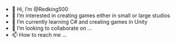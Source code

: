 - 👋 Hi, I’m @Redking500
- 👀 I’m interested in creating games either in small or large studios
- 🌱 I’m currently learning C# and creating games in Unity
- 💞️ I’m looking to collaborate on ...
- 📫 How to reach me ...

<!---
Redking500/Redking500 is a ✨ special ✨ repository because its `README.md` (this file) appears on your GitHub profile.
You can click the Preview link to take a look at your changes.
--->
